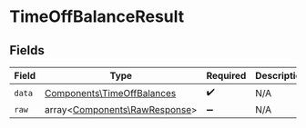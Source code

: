 # TimeOffBalanceResult


## Fields

| Field                                                                    | Type                                                                     | Required                                                                 | Description                                                              |
| ------------------------------------------------------------------------ | ------------------------------------------------------------------------ | ------------------------------------------------------------------------ | ------------------------------------------------------------------------ |
| `data`                                                                   | [Components\TimeOffBalances](../../Models/Components/TimeOffBalances.md) | :heavy_check_mark:                                                       | N/A                                                                      |
| `raw`                                                                    | array<[Components\RawResponse](../../Models/Components/RawResponse.md)>  | :heavy_minus_sign:                                                       | N/A                                                                      |